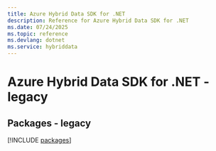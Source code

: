 ```yaml
---
title: Azure Hybrid Data SDK for .NET
description: Reference for Azure Hybrid Data SDK for .NET
ms.date: 07/24/2025
ms.topic: reference
ms.devlang: dotnet
ms.service: hybriddata
---
```

# Azure Hybrid Data SDK for .NET - legacy
## Packages - legacy
[!INCLUDE [packages](hybrid-data-index.md)]